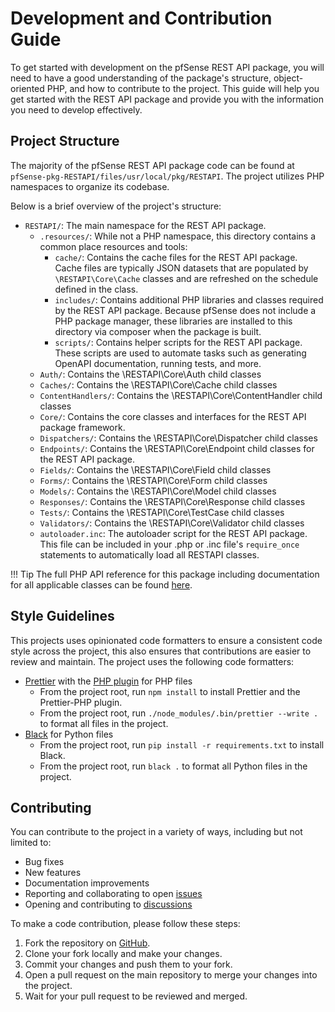 # Development and Contribution Guide

To get started with development on the pfSense REST API package, you will need to have a good understanding of the 
package's structure, object-oriented PHP, and how to contribute to the project. This guide will help you get started 
with the REST API package and provide you with the information you need to develop effectively.

## Project Structure

The majority of the pfSense REST API package code can be found at `pfSense-pkg-RESTAPI/files/usr/local/pkg/RESTAPI`.
The project utilizes PHP namespaces to organize its codebase.

Below is a brief overview of the project's structure:

- `RESTAPI/`: The main namespace for the REST API package.
  - `.resources/`: While not a PHP namespace, this directory contains a common place resources and tools:
    - `cache/`: Contains the cache files for the REST API package. Cache files are typically JSON datasets that are 
      populated by `\RESTAPI\Core\Cache` classes and are refreshed on the schedule defined in the class.
    - `includes/`: Contains additional PHP libraries and classes required by the REST API package. Because pfSense does
       not include a PHP package manager, these libraries are installed to this directory via composer when the package 
       is built.
    - `scripts/`: Contains helper scripts for the REST API package. These scripts are used to automate tasks such as 
      generating OpenAPI documentation, running tests, and more.
  - `Auth/`: Contains the \RESTAPI\Core\Auth child classes
  - `Caches/`: Contains the \RESTAPI\Core\Cache child classes
  - `ContentHandlers/`: Contains the \RESTAPI\Core\ContentHandler child classes
  - `Core/`: Contains the core classes and interfaces for the REST API package framework.
  - `Dispatchers/`: Contains the \RESTAPI\Core\Dispatcher child classes
  - `Endpoints/`: Contains the \RESTAPI\Core\Endpoint child classes for the REST API package.
  - `Fields/`: Contains the \RESTAPI\Core\Field child classes
  - `Forms/`: Contains the \RESTAPI\Core\Form child classes
  - `Models/`: Contains the \RESTAPI\Core\Model child classes
  - `Responses/`: Contains the \RESTAPI\Core\Response child classes
  - `Tests/`: Contains the \RESTAPI\Core\TestCase child classes
  - `Validators/`: Contains the \RESTAPI\Core\Validator child classes
  - `autoloader.inc`: The autoloader script for the REST API package. This file can be included in your .php or .inc 
    file's `require_once` statements to automatically load all RESTAPI classes.

!!! Tip
    The full PHP API reference for this package including documentation for all applicable classes can be 
    found [here](https://pfrest.org/php_reference/).

## Style Guidelines

This projects uses opinionated code formatters to ensure a consistent code style across the project, this also ensures
that contributions are easier to review and maintain. The project uses the following code formatters:

- [Prettier](https://prettier.io) with the [PHP plugin](https://github.com/prettier/plugin-php) for PHP files
    - From the project root, run `npm install` to install Prettier and the Prettier-PHP plugin.
    - From the project root, run `./node_modules/.bin/prettier --write .` to format all files in the project.
- [Black](https://black.readthedocs.io/en/stable/) for Python files
    - From the project root, run `pip install -r requirements.txt` to install Black.
    - From the project root, run `black .` to format all Python files in the project.

## Contributing

You can contribute to the project in a variety of ways, including but not limited to:

- Bug fixes
- New features
- Documentation improvements
- Reporting and collaborating to open [issues](https://github.com/jaredhendrickson13/pfsense-api/issues)
- Opening and contributing to [discussions](https://github.com/jaredhendrickson13/pfsense-api/discussions)

To make a code contribution, please follow these steps:

1. Fork the repository on [GitHub](https://github.com/jaredhendrickson13/pfsense-api).
2. Clone your fork locally and make your changes.
3. Commit your changes and push them to your fork.
4. Open a pull request on the main repository to merge your changes into the project.
5. Wait for your pull request to be reviewed and merged.
